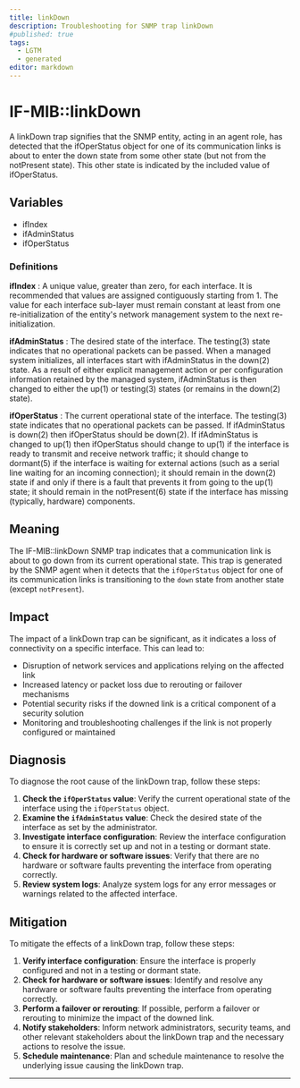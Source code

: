 ```yaml
---
title: linkDown
description: Troubleshooting for SNMP trap linkDown
#published: true
tags:
  - LGTM
  - generated
editor: markdown
---
```


# IF-MIB::linkDown 

A linkDown trap signifies that the SNMP entity, acting in
an agent role, has detected that the ifOperStatus object for
one of its communication links is about to enter the down
state from some other state (but not from the notPresent
state).  This other state is indicated by the included value
of ifOperStatus. 


## Variables


  - ifIndex
  - ifAdminStatus
  - ifOperStatus 

### Definitions 


**ifIndex** 
: A unique value, greater than zero, for each interface.  It
is recommended that values are assigned contiguously
starting from 1.  The value for each interface sub-layer
must remain constant at least from one re-initialization of
the entity's network management system to the next re-
initialization. 

**ifAdminStatus** 
: The desired state of the interface.  The testing(3) state
indicates that no operational packets can be passed.  When a
managed system initializes, all interfaces start with
ifAdminStatus in the down(2) state.  As a result of either
explicit management action or per configuration information
retained by the managed system, ifAdminStatus is then
changed to either the up(1) or testing(3) states (or remains
in the down(2) state). 

**ifOperStatus** 
: The current operational state of the interface.  The
testing(3) state indicates that no operational packets can
be passed.  If ifAdminStatus is down(2) then ifOperStatus
should be down(2).  If ifAdminStatus is changed to up(1)
then ifOperStatus should change to up(1) if the interface is
ready to transmit and receive network traffic; it should
change to dormant(5) if the interface is waiting for
external actions (such as a serial line waiting for an
incoming connection); it should remain in the down(2) state
if and only if there is a fault that prevents it from going
to the up(1) state; it should remain in the notPresent(6)
state if the interface has missing (typically, hardware)
components. 


## Meaning

The IF-MIB::linkDown SNMP trap indicates that a communication link is about to go down from its current operational state. This trap is generated by the SNMP agent when it detects that the `ifOperStatus` object for one of its communication links is transitioning to the `down` state from another state (except `notPresent`).

## Impact

The impact of a linkDown trap can be significant, as it indicates a loss of connectivity on a specific interface. This can lead to:

* Disruption of network services and applications relying on the affected link
* Increased latency or packet loss due to rerouting or failover mechanisms
* Potential security risks if the downed link is a critical component of a security solution
* Monitoring and troubleshooting challenges if the link is not properly configured or maintained

## Diagnosis

To diagnose the root cause of the linkDown trap, follow these steps:

1. **Check the `ifOperStatus` value**: Verify the current operational state of the interface using the `ifOperStatus` object.
2. **Examine the `ifAdminStatus` value**: Check the desired state of the interface as set by the administrator.
3. **Investigate interface configuration**: Review the interface configuration to ensure it is correctly set up and not in a testing or dormant state.
4. **Check for hardware or software issues**: Verify that there are no hardware or software faults preventing the interface from operating correctly.
5. **Review system logs**: Analyze system logs for any error messages or warnings related to the affected interface.

## Mitigation

To mitigate the effects of a linkDown trap, follow these steps:

1. **Verify interface configuration**: Ensure the interface is properly configured and not in a testing or dormant state.
2. **Check for hardware or software issues**: Identify and resolve any hardware or software faults preventing the interface from operating correctly.
3. **Perform a failover or rerouting**: If possible, perform a failover or rerouting to minimize the impact of the downed link.
4. **Notify stakeholders**: Inform network administrators, security teams, and other relevant stakeholders about the linkDown trap and the necessary actions to resolve the issue.
5. **Schedule maintenance**: Plan and schedule maintenance to resolve the underlying issue causing the linkDown trap.
---




